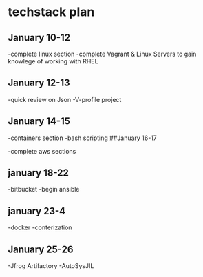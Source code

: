 # techstack plan

## January 10-12
-complete linux section
-complete Vagrant & Linux Servers to gain knowlege of working with RHEL

## January 12-13
-quick review on Json
-V-profile project

## January 14-15
-containers section
-bash scripting
##January 16-17

-complete aws sections
## january 18-22
-bitbucket
-begin ansible

## january 23-4
-docker
-conterization

## January 25-26
-Jfrog Artifactory 
-AutoSysJIL



